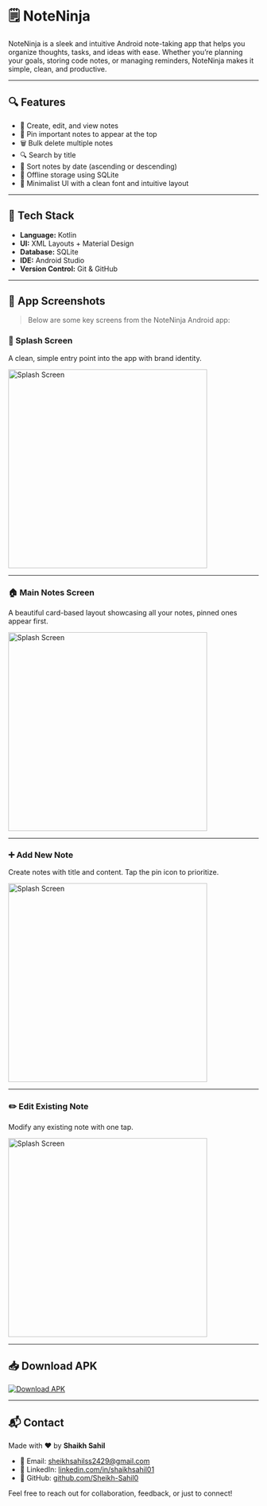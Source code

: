 # 🗒️ NoteNinja

NoteNinja is a sleek and intuitive Android note-taking app that helps you organize thoughts, tasks, and ideas with ease. Whether you’re planning your goals, storing code notes, or managing reminders, NoteNinja makes it simple, clean, and productive.

---

## 🔍 Features

- 📝 Create, edit, and view notes
- 📌 Pin important notes to appear at the top
- 🗑️ Bulk delete multiple notes
- 🔍 Search by title
- 📅 Sort notes by date (ascending or descending)
- 📂 Offline storage using SQLite
- 🎨 Minimalist UI with a clean font and intuitive layout

---

## 🧱 Tech Stack

- **Language:** Kotlin
- **UI:** XML Layouts + Material Design
- **Database:** SQLite
- **IDE:** Android Studio
- **Version Control:** Git & GitHub

---

## 📸 App Screenshots

> Below are some key screens from the NoteNinja Android app:

### 🚀 Splash Screen
A clean, simple entry point into the app with brand identity.

<img src="assets/splashscreen.jpg" alt="Splash Screen" width="400"/>

---

### 🏠 Main Notes Screen
A beautiful card-based layout showcasing all your notes, pinned ones appear first.

<img src="assets/mainscreen.jpg" alt="Splash Screen" width="400"/>

---

### ➕ Add New Note
Create notes with title and content. Tap the pin icon to prioritize.

<img src="assets/addnotescreen.jpg" alt="Splash Screen" width="400"/>

---

### ✏️ Edit Existing Note
Modify any existing note with one tap.

<img src="assets/editnotescreen.jpg" alt="Splash Screen" width="400"/>

---

<h2>📥 Download APK</h2>

<p>
  <a href="https://drive.google.com/file/d/your-apk-id/view?usp=sharing" target="_blank">
    <img src="https://img.shields.io/badge/Download-APK-brightgreen?style=for-the-badge&logo=android" alt="Download APK"/>
  </a>
</p>

---

## 📬 Contact

Made with ❤️ by **Shaikh Sahil**

- 📧 Email: [sheikhsahilss2429@gmail.com](mailto:sheikhsahilss2429@gmail.com)  
- 💼 LinkedIn: [linkedin.com/in/shaikhsahil01](https://www.linkedin.com/in/shaikhsahil01)  
- 🐙 GitHub: [github.com/Sheikh-Sahil0](https://github.com/Sheikh-Sahil0)

Feel free to reach out for collaboration, feedback, or just to connect!


